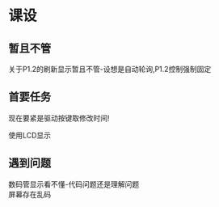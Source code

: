 # 课设
## 暂且不管
 关于P1.2的刷新显示暂且不管-设想是自动轮询,P1.2控制强制固定  

## 首要任务  
现在要紧是驱动按键取修改时间!  

使用LCD显示  

## 遇到问题
数码管显示看不懂-代码问题还是理解问题  
屏幕存在乱码  
